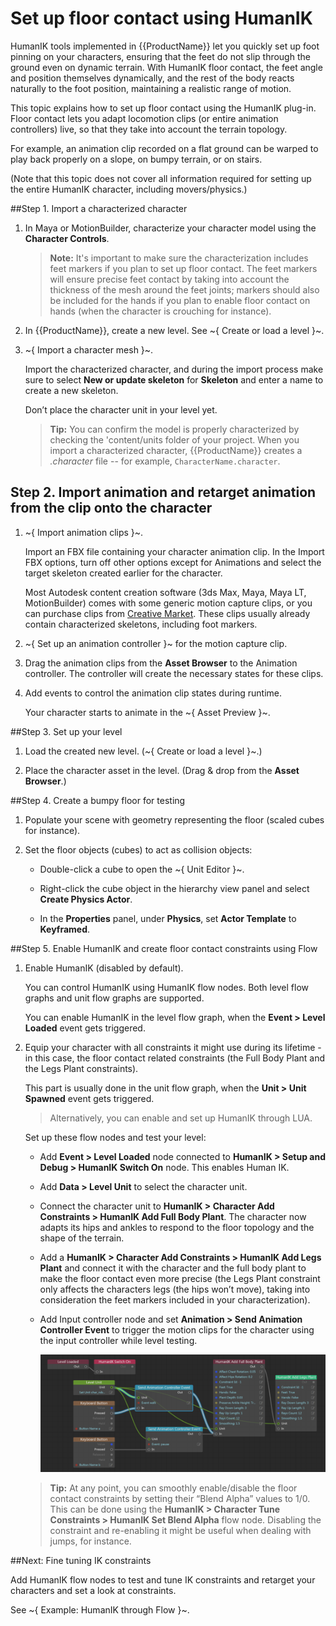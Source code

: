 # Set up floor contact using HumanIK

HumanIK tools implemented in {{ProductName}} let you quickly set up foot pinning on your characters, ensuring that the feet do not slip through the ground even on dynamic terrain. With HumanIK floor contact, the feet angle and position themselves dynamically, and the rest of the body reacts naturally to the foot position, maintaining a realistic range of motion.

This topic explains how to set up floor contact using the HumanIK plug-in. Floor contact lets you adapt locomotion clips (or entire animation controllers) live, so that they take into account the terrain topology.

For example, an animation clip recorded on a flat ground can be warped to play back properly on a slope, on bumpy terrain, or on stairs.

(Note that this topic does not cover all information required for setting up the entire HumanIK character, including movers/physics.)

##Step 1. Import a characterized character

1.	In Maya or MotionBuilder, characterize your character model using the **Character Controls**.

	> **Note:** It's important to make sure the characterization includes feet markers if you plan to set up floor contact. The feet markers will ensure precise feet contact by taking into account the thickness of the mesh around the feet joints; markers should also be included for the hands if you plan to enable floor contact on hands (when the character is crouching for instance).

2.	In {{ProductName}}, create a new level. See ~{ Create or load a level }~.

3.	~{ Import a character mesh }~.

	Import the characterized character, and during the import process make sure to select **New or update skeleton** for **Skeleton** and enter a name to create a new skeleton.

	Don’t place the character unit in your level yet.

	> **Tip:** You can confirm the model is properly characterized by checking the 'content/units folder of your project. When you import a characterized character, {{ProductName}} creates a *.character* file -- for example, `CharacterName.character`.

## Step 2. Import animation and retarget animation from the clip onto the character

1.	~{ Import animation clips }~.

	Import an FBX file containing your character animation clip. In the Import FBX options, turn off other options except for Animations and select the target skeleton created earlier for the character.

	Most Autodesk content creation software (3ds Max, Maya, Maya LT, MotionBuilder) comes with some generic motion capture clips, or you can purchase clips from [Creative Market](https://creativemarket.com/search/3d/animation/). These clips usually already contain characterized skeletons, including foot markers.

2.	~{ Set up an animation controller }~ for the motion capture clip.

3.	Drag the animation clips from the **Asset Browser** to the Animation controller. The controller will create the necessary states for these clips.

4. Add events to control the animation clip states during runtime.

	Your character starts to animate in the ~{ Asset Preview }~.

##Step 3. Set up your level

1. Load the created new level. (~{ Create or load a level }~.)

2.	Place the character asset in the level.
	(Drag & drop from the **Asset Browser**.)


##Step 4. Create a bumpy floor for testing

1.	Populate your scene with geometry representing the floor (scaled cubes for instance).

2.	Set the floor objects (cubes) to act as collision objects:

	- Double-click a cube to open the ~{ Unit Editor }~.

	- Right-click the cube object in the hierarchy view panel and select **Create Physics Actor**.

	- In the **Properties** panel, under **Physics**, set **Actor Template** to **Keyframed**.

##Step 5. Enable HumanIK  and create floor contact constraints using Flow

1. Enable HumanIK (disabled by default).

	You can control HumanIK using HumanIK flow nodes. Both level flow graphs and unit flow graphs are supported.

	You can enable HumanIK in the level flow graph, when the **Event > Level Loaded** event gets triggered.

2. Equip your character with all constraints it might use during its lifetime - in this case, the floor contact related constraints (the Full Body Plant and the Legs Plant constraints).

	This part is usually done in the unit flow graph, when the **Unit > Unit Spawned** event gets triggered.

	> Alternatively, you can enable and set up HumanIK through LUA.

	Set up these flow nodes and test your level:

	-	Add **Event > Level Loaded** node connected to **HumanIK > Setup and Debug > HumanIK Switch On** node. This enables Human IK.
	-	Add **Data > Level Unit** to select the character unit.
	-	Connect the character unit to **HumanIK > Character Add Constraints > HumanIK Add Full Body Plant**. The character now adapts its hips and ankles to respond to the floor topology and the shape of the terrain.
	-	Add a **HumanIK > Character Add Constraints > HumanIK Add Legs Plant** and connect it with the character and the full body plant to make the floor contact even more precise (the Legs Plant constraint only affects the characters legs (the hips won’t move), taking into consideration the feet markers included in your characterization).
	-	Add Input controller node and set **Animation > Send Animation Controller Event** to trigger the motion clips for the character using the input controller while level testing.

		![](../../images/hik_floor.png)

	> **Tip:** At any point, you can smoothly enable/disable the floor contact constraints by setting their “Blend Alpha” values to 1/0. This can be done using the **HumanIK > Character Tune Constraints > HumanIK Set Blend Alpha** flow node. Disabling the constraint and re-enabling it might be useful when dealing with jumps, for instance.


##Next: Fine tuning IK constraints

Add HumanIK flow nodes to test and tune IK constraints and retarget your characters and set a look at constraints.

See ~{ Example: HumanIK through Flow }~.
